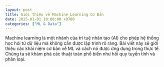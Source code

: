 ```yaml
---
layout: post
title: Giới thiệu về Machine Learning Cơ Bản
date: 2025-01-01 10:00:00 +0700
categories: ["ML & Data"]
---
```


Machine learning là một nhánh của trí tuệ nhân tạo (AI) cho phép hệ thống học hỏi từ dữ liệu mà không cần được lập trình rõ ràng. Bài viết này sẽ giới thiệu các khái niệm cơ bản về ML và cách nó được ứng dụng trong thực tế. Chúng ta sẽ khám phá các thuật toán phổ biến như hồi quy tuyến tính và phân loại.